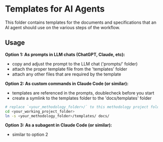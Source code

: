 # Templates for AI Agents

This folder contains templates for the documents and specifications that an AI agent should use on the various steps of the workflow.

## Usage

**Option 1: As prompts in LLM chats (ChatGPT, Claude, etc):**
- copy and adjust the prompt to the LLM chat ('prompts/' folder)
- attach the proper template file from the 'templates' folder
- attach any other files that are required by the template

**Option 2: As custom commands in Claude Code (or similar):**
- templates are referenced in the prompts, doublecheck before you start
- create a symlink to the templates folder to the 'docs/templates' folder

```bash
# replace `<your_methodology_folder>/` to this methodology project folder and `<your_working_project_folder>` to your working project folder.
cd <your_working_project_folder>
ln -s <your_methodology_folder>/templates/ docs/
```

**Option 3: As a subagent in Claude Code (or similar):**
- similar to option 2

